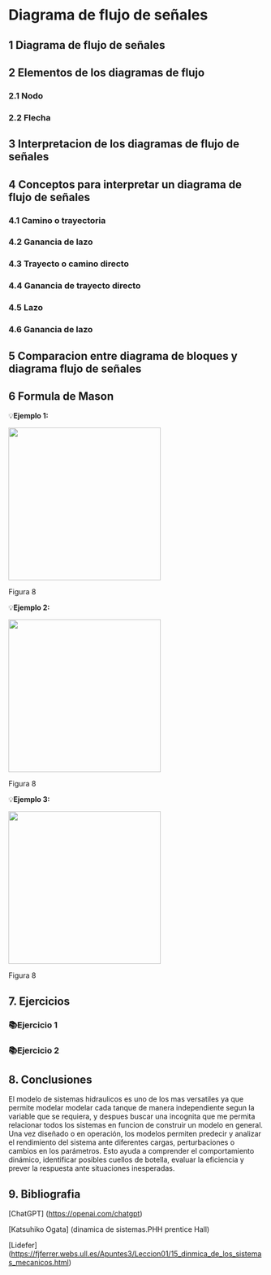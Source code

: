 # Diagrama de flujo de señales
## 1 Diagrama de flujo de señales
## 2 Elementos de los diagramas de flujo
### 2.1 Nodo
### 2.2 Flecha
## 3 Interpretacion de los diagramas de flujo de señales 
## 4 Conceptos para interpretar un diagrama de flujo de señales 
### 4.1 Camino o trayectoria 
### 4.2 Ganancia de lazo 
### 4.3 Trayecto o camino directo 
### 4.4 Ganancia de trayecto directo 
### 4.5 Lazo 
### 4.6 Ganancia de lazo 
## 5 Comparacion entre diagrama de bloques y diagrama flujo de señales 
## 6 Formula de Mason

💡**Ejemplo 1:**  

<img src="images/EJ1.JPG"  width="300"/>

Figura 8

💡**Ejemplo 2:** 

<img src="images/EJ2.jpg"  width="300"/>

Figura 8

💡**Ejemplo 3:** 

<img src="images/EJ3.jpg"  width="300"/>

Figura 8



## 7. Ejercicios
### 📚Ejercicio 1
### 📚Ejercicio 2
## 8. Conclusiones

El modelo de sistemas hidraulicos es uno de los mas versatiles ya que permite modelar modelar cada tanque de manera independiente segun la variable que se requiera, y despues buscar una incognita que me permita relacionar todos los sistemas en funcion de construir un modelo en general. Una vez diseñado o en operación, los modelos permiten predecir y analizar el rendimiento del sistema ante diferentes cargas, perturbaciones o cambios en los parámetros. Esto ayuda a comprender el comportamiento dinámico, identificar posibles cuellos de botella, evaluar la eficiencia y prever la respuesta ante situaciones inesperadas.

## 9. Bibliografia 

[ChatGPT] (https://openai.com/chatgpt)

[Katsuhiko Ogata] (dinamica de sistemas.PHH prentice Hall)


[Lidefer] (https://fjferrer.webs.ull.es/Apuntes3/Leccion01/15_dinmica_de_los_sistemas_mecanicos.html)

